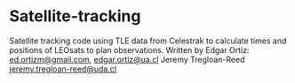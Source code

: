 # Satellite-tracking
Satellite tracking code using TLE data from Celestrak to calculate times
and positions of LEOsats to plan observations.
Written by
Edgar Ortiz: ed.ortizm@gmail.com, edgar.ortiz@ua.cl
Jeremy Tregloan-Reed jeremy.tregloan-reed@uda.cl
